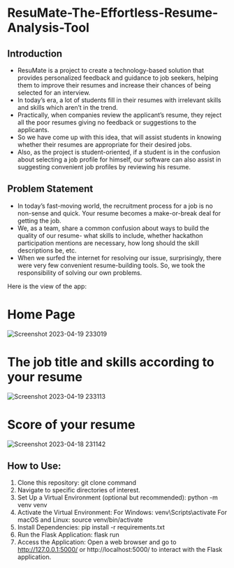 # ResuMate-The-Effortless-Resume-Analysis-Tool

## Introduction 

- ResuMate is a project to create a technology-based solution that provides personalized feedback and guidance to job seekers, helping them to improve their resumes and increase their chances of being selected for an interview.
- In today’s era, a lot of students fill in their resumes with irrelevant skills and skills which aren’t in the trend.
- Practically, when companies review the applicant’s resume, they reject all the poor resumes giving no feedback or suggestions to the applicants.
- So we have come up with this idea, that will assist students in knowing whether their resumes are appropriate for their desired jobs.
- Also, as the project is student-oriented, if a student is in the confusion about selecting a job profile for himself, our software can also assist in suggesting convenient job profiles by reviewing his resume.

## Problem Statement

- In today’s fast-moving world, the recruitment process for a job is no non-sense and quick. Your resume becomes a make-or-break deal for getting the job.
- We, as a team, share a common confusion about ways to build the quality of our resume- what skills to include, whether hackathon participation mentions are necessary, how long should the skill descriptions be, etc.
- When we surfed the internet for resolving our issue, surprisingly, there were very few convenient resume-building tools. So, we took the responsibility of solving our own problems.

Here is the view of the app:

# Home Page 

![Screenshot 2023-04-19 233019](https://user-images.githubusercontent.com/99025242/233205982-dd8082dd-3758-4a40-9b55-75c1aea8b386.png)

# The job title and skills according to your resume

![Screenshot 2023-04-19 233113](https://user-images.githubusercontent.com/99025242/233205991-6108e1b2-2ee8-4750-89bb-bf1a9fe66a31.png)

# Score of your resume

![Screenshot 2023-04-18 231142](https://user-images.githubusercontent.com/99025242/233205972-5b4fee98-39ec-40d0-8785-cf4f189c175d.png)

## How to Use:
1. Clone this repository: git clone command
2. Navigate to specific directories of interest.
3. Set Up a Virtual Environment (optional but recommended): python -m venv venv
4. Activate the Virtual Environment:
   For Windows: venv\Scripts\activate
   For macOS and Linux: source venv/bin/activate
5. Install Dependencies: pip install -r requirements.txt
6. Run the Flask Application: flask run
7. Access the Application: Open a web browser and go to http://127.0.0.1:5000/ or http://localhost:5000/ to interact with the Flask application.

